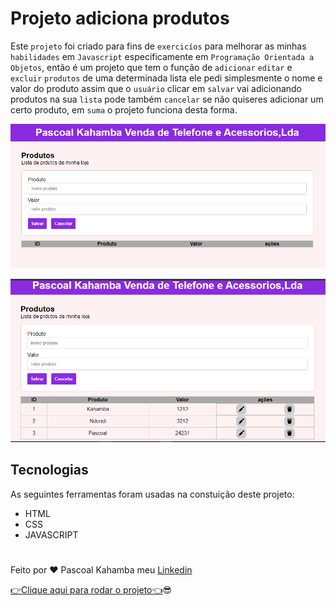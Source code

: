 # Projeto adiciona produtos

Este `projeto` foi criado para fins de `exercicíos` para melhorar as minhas `habilidades` em `Javascript` especificamente em `Programação Orientada a Objetos`, então é um projeto que tem o função de `adicionar` `editar` e `excluir` `produtos` de uma determinada lista ele pedi simplesmente o nome e valor do produto assim que o `usuário` clicar em `salvar` vai adicionando produtos na sua `lista` pode também `cancelar` se não quiseres adicionar um certo produto, em `suma` o projeto funciona desta forma.

![Aqui aparece a foto do projeto](img/fotoprojeto01.PNG)

![Aqui aparece a outra foto do projeto](img/fotoprojeto02.PNG)

## Tecnologias

As seguintes ferramentas foram usadas na constuição deste projeto:

- HTML
- CSS
- JAVASCRIPT

#

Feito por ❤ Pascoal Kahamba meu [Linkedin](https://www.linkedin.com/in/pascoal-kahamba-7b43bb233?lipi=urn%3Ali%3Apage%3Ad_flagship3_profile_view_base_contact_details%3BTg8LEKayToyytOX1pVAQ%2Bg%3D%3D)

[👉Clique aqui para rodar o projeto👈](https://projeto-adiciona-produtos.vercel.app/)😎
